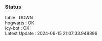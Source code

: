 ### Status


table : DOWN  
hogwarts : OK  
icy-bot : OK  
Latest Update : 2024-06-15 21:07:33.948896
